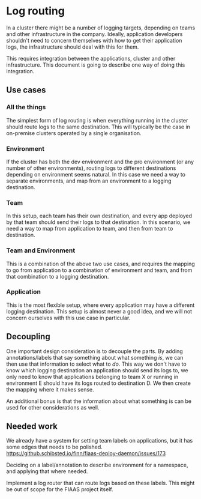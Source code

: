 <!--
Copyright 2017-2019 The FIAAS Authors

Licensed under the Apache License, Version 2.0 (the "License");
you may not use this file except in compliance with the License.
You may obtain a copy of the License at

     http://www.apache.org/licenses/LICENSE-2.0

Unless required by applicable law or agreed to in writing, software
distributed under the License is distributed on an "AS IS" BASIS,
WITHOUT WARRANTIES OR CONDITIONS OF ANY KIND, either express or implied.
See the License for the specific language governing permissions and
limitations under the License.
-->
Log routing
===========

In a cluster there might be a number of logging targets, depending on teams and other infrastructure in the company. Ideally, application developers shouldn't need to concern themselves with how to get their application logs, the infrastructure should deal with this for them.

This requires integration between the applications, cluster and other infrastructure. This document is going to describe one way of doing this integration.

Use cases
---------

### All the things

The simplest form of log routing is when everything running in the cluster should route logs to the same destination. This will typically be the case in on-premise clusters operated by a single organisation.

### Environment

If the cluster has both the dev environment and the pro environment (or any number of other environments), routing logs to different destinations depending on environment seems natural. In this case we need a way to separate environments, and map from an environment to a logging destination.

### Team

In this setup, each team has their own destination, and every app deployed by that team should send their logs to that destination. In this scenario, we need a way to map from application to team, and then from team to destination.

### Team and Environment

This is a combination of the above two use cases, and requires the mapping to go from application to a combination of environment and team, and from that combination to a logging destination.

### Application

This is the most flexible setup, where every application may have a different logging destination. This setup is almost never a good idea, and we will not concern ourselves with this use case in particular.

Decoupling
----------

One important design consideration is to decouple the parts. By adding annotations/labels that say something about what something *is*, we can then use that information to select what to *do*. This way we don't have to know which logging destination an application should send its logs to, we only need to know that applications belonging to team X or running in environment E should have its logs routed to destination D. We then create the mapping where it makes sense.

An additional bonus is that the information about what something is can be used for other considerations as well.

Needed work
-----------

We already have a system for setting team labels on applications, but it has some edges that needs to be polished. https://github.schibsted.io/finn/fiaas-deploy-daemon/issues/173

Deciding on a label/annotation to describe environment for a namespace, and applying that where needed.

Implement a log router that can route logs based on these labels. This might be out of scope for the FIAAS project itself.


